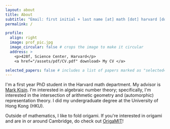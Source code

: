 ```yaml
---
layout: about
title: About
subtitle: "Email: first initial + last name [at] math [dot] harvard [dot] edu"
permalink: /

profile:
  align: right
  image: prof_pic.jpg
  image_circular: false # crops the image to make it circular
  address: >
    <p>428f, Science Center, Harvard</p>
    <a href="/assets/pdf/CV.pdf" download> My CV </a>

selected_papers: false # includes a list of papers marked as "selected={true}"
---
```

I'm a first year PhD student in the Harvard math department. My advisor is [Mark Kisin](https://people.math.harvard.edu/~kisin/). I'm interested in algebraic number theory; specifically, I'm interested in the intersection of arithmetic geometry and (automorphic) representation theory. I did my undergraduate degree at the University of Hong Kong (HKU).

Outside of mathematics, I like to fold origami. If you're interested in origami and are in or around Cambridge, do check out [OrigaMIT](http://origamit.mit.edu/)!

